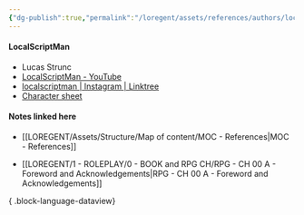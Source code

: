 ```yaml
---
{"dg-publish":true,"permalink":"/loregent/assets/references/authors/local-script-man/","noteIcon":""}
---
```



#### LocalScriptMan

- Lucas Strunc
- [LocalScriptMan - YouTube](https://www.youtube.com/@localscriptman)
- [localscriptman | Instagram | Linktree](https://linktr.ee/localscriptman)
- [Character sheet](https://www.youtube.com/watch?v=6sF0FBAR6yI)


#### Notes linked here

- [[LOREGENT/Assets/Structure/Map of content/MOC - References\|MOC - References]]

- [[LOREGENT/1 - ROLEPLAY/0 - BOOK and RPG CH/RPG - CH 00 A - Foreword and Acknowledgements\|RPG - CH 00 A - Foreword and Acknowledgements]]

{ .block-language-dataview}
